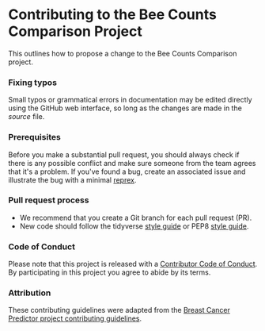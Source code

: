 # Contributing to the Bee Counts Comparison Project

This outlines how to propose a change to the Bee Counts Comparison project. 

### Fixing typos

Small typos or grammatical errors in documentation may be edited directly using
the GitHub web interface, so long as the changes are made in the _source_ file.


### Prerequisites

Before you make a substantial pull request, you should always check if there is any possible conflict and make sure someone from the team agrees that it's a problem. If you've found a bug, create an associated issue and illustrate the bug with a minimal 
[reprex](https://www.tidyverse.org/help/#reprex).

### Pull request process

*  We recommend that you create a Git branch for each pull request (PR).  
*  New code should follow the tidyverse [style guide](http://style.tidyverse.org) or PEP8 [style guide](https://www.python.org/dev/peps/pep-0008/).

### Code of Conduct

Please note that this project is released with a [Contributor Code of Conduct](CODE_OF_CONDUCT.md). By participating in this project you agree to
abide by its terms.

### Attribution
These contributing guidelines were adapted from the [Breast Cancer Predictor project contributing guidelines](https://github.com/ttimbers/breast_cancer_predictor/blob/v3.0/CONTRIBUTING.md).